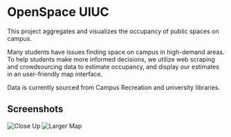 # OpenSpace UIUC

This project aggregates and visualizes the occupancy of public spaces on campus.

Many students have issues finding space on campus in high-demand areas.
To help students make more informed decisions, we utilize web scraping and
crowdsourcing data to estimate occupancy, and display our estimates in an
user-friendly map interface.

Data is currently sourced from Campus Recreation and university libraries. 

## Screenshots
![Close Up](https://i.imgur.com/vI3goII.png)
![Larger Map](https://i.imgur.com/nd77zwG.png)
